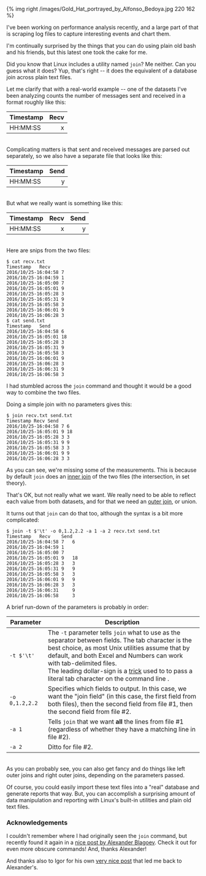 {% img right /images/Gold_Hat_portrayed_by_Alfonso_Bedoya.jpg 220 162 %}

I've been working on performance analysis recently, and a large part of that is scraping log files to capture interesting events and chart them.

I'm continually surprised by the things that you can do using plain old bash and his friends, but this latest one took the cake for me.

<!-- more -->

Did you know that Linux includes a utility named `join`?  Me neither.  Can you guess what it does?  Yup, that's right -- it does the equivalent of a database join across plain text files.

Let me clarify that with a real-world example -- one of the datasets I've been analyzing counts the number of messages sent and received in a format roughly like this:

|Timestamp| Recv |
|:--------|-----:|
| HH:MM:SS| x |

<br>
Complicating matters is that sent and received messages are parsed out separately, so we also have a separate file that looks like this:

|Timestamp| Send |
|:--------|-----:|
| HH:MM:SS| y |

<br>
But what we really want is something like this:

|Timestamp| Recv | Send |
|:--------|-----:|------:|
| HH:MM:SS| x | y |

<br>
Here are snips from the two files:

    $ cat recv.txt
    Timestamp	Recv
    2016/10/25-16:04:58	7
    2016/10/25-16:04:59	1
    2016/10/25-16:05:00	7
    2016/10/25-16:05:01	9
    2016/10/25-16:05:28	3
    2016/10/25-16:05:31	9
    2016/10/25-16:05:58	3
    2016/10/25-16:06:01	9
    2016/10/25-16:06:28	3
    $ cat send.txt
    Timestamp	Send
    2016/10/25-16:04:58	6
    2016/10/25-16:05:01	18
    2016/10/25-16:05:28	3
    2016/10/25-16:05:31	9
    2016/10/25-16:05:58	3
    2016/10/25-16:06:01	9
    2016/10/25-16:06:28	3
    2016/10/25-16:06:31	9
    2016/10/25-16:06:58	3


I had stumbled across the `join` command and thought it would be a good way to combine the two files.

Doing a simple join with no parameters gives this:

    $ join recv.txt send.txt
    Timestamp Recv Send
    2016/10/25-16:04:58 7 6
    2016/10/25-16:05:01 9 18
    2016/10/25-16:05:28 3 3
    2016/10/25-16:05:31 9 9
    2016/10/25-16:05:58 3 3
    2016/10/25-16:06:01 9 9
    2016/10/25-16:06:28 3 3

As you can see, we're missing some of the measurements.  This is because by default `join` does an [inner join](https://en.wikipedia.org/wiki/Join_(SQL)#Inner_join) of the two files (the intersection, in set theory).

That's OK, but not really what we want.  We really need to be able to reflect each value from both datasets, and for that we need an [outer join](https://en.wikipedia.org/wiki/Join_(SQL)#Outer_join), or union.

It turns out that `join` can do that too, although the syntax is a bit more complicated:

    $ join -t $'\t' -o 0,1.2,2.2 -a 1 -a 2 recv.txt send.txt
    Timestamp	Recv	Send
    2016/10/25-16:04:58	7	6
    2016/10/25-16:04:59	1
    2016/10/25-16:05:00	7
    2016/10/25-16:05:01	9	18
    2016/10/25-16:05:28	3	3
    2016/10/25-16:05:31	9	9
    2016/10/25-16:05:58	3	3
    2016/10/25-16:06:01	9	9
    2016/10/25-16:06:28	3	3
    2016/10/25-16:06:31		9
    2016/10/25-16:06:58		3


A brief run-down of the parameters is probably in order:

|Parameter | Description
|----------|------------
| `-t $'\t'` | The `-t` parameter tells `join` what to use as the separator between fields.  The tab character is the best choice, as most Unix utilities assume that by default, and both Excel and Numbers can work with tab-delimited files.<br>The leading dollar-sign is a [trick](https://unix.stackexchange.com/a/46931/198530) used to to pass a literal tab character on the command line  .
| `-o 0,1.2,2.2` | Specifies which fields to output.  In this case, we want the "join field" (in this case, the first field from both files), then the second field from file #1, then the second field from file #2.
| `-a 1` | Tells `join` that we want **all** the lines from file #1 (regardless of whether they have a matching line in file #2).
| `-a 2` | Ditto for file #2.

<br>
As you can probably see, you can also get fancy and do things like left outer joins and right outer joins, depending on the parameters passed.

Of course, you could easily import these text files into a "real" database and generate reports that way.  But, you can accomplish a surprising amount of data manipulation and reporting with Linux's built-in utilities and plain old text files.

### Acknowledgements
I couldn't remember where I had originally seen the `join` command, but recently found it again in a [nice post by Alexander Blagoev](http://ablagoev.github.io/linux/adventures/commands/2017/02/19/adventures-in-usr-bin.html).  Check it out for even more obscure commands!  And, thanks Alexander!  

And thanks also to Igor for his own [very nice post](http://shiroyasha.io/coreutils-that-you-might-not-know.html) that led  me back to Alexander's.